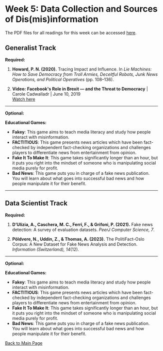 # Week 5: Data Collection and Sources of Dis(mis)information

The PDF files for all readings for this week can be accessed [here](https://canvas.stanford.edu/courses/198736/files/folder/Week%205).


## Generalist Track

**Required:**

1. **Howard, P. N. (2020).** Tracing Impact and Influence. In *Lie Machines: How to Save Democracy from Troll Armies, Deceitful Robots, Junk News Operations, and Political Operatives* (pp. 108–136).

2. **Video:**
**Facebook's Role in Brexit — and the Threat to Democracy** | Carole Cadwalladr | June 10, 2019  
  [Watch here](https://www.youtube.com/watch?v=OQSMr-3GGvQ&t=57s)

---

**Optional:**

**Educational Games:**
- **Fakey**: This game aims to teach media literacy and study how people interact with misinformation.
- **FACTITIOUS**: This game presents news articles which have been fact-checked by independent fact-checking organizations and challenges players to differentiate news from entertainment from opinion.
- **Fake It To Make It**: This game takes significantly longer than an hour, but it puts you right into the mindset of someone who is manipulating social media purely for profit.
- **Bad News**: This game puts you in charge of a fake news publication. You will learn about what goes into successful bad news and how people manipulate it for their benefit.

---

## Data Scientist Track

**Required:**

1. **D’Ulizia, A., Caschera, M. C., Ferri, F., & Grifoni, P. (2021).** Fake news detection: A survey of evaluation datasets. *PeerJ Computer Science, 7*.

2. **Põldvere, N., Uddin, Z., & Thomas, A. (2023).** The PolitiFact-Oslo Corpus: A New Dataset for Fake News Analysis and Detection. *Information (Switzerland), 14*(12).

---

**Optional:**

**Educational Games:**
- **Fakey**: This game aims to teach media literacy and study how people interact with misinformation.
- **FACTITIOUS**: This game presents news articles which have been fact-checked by independent fact-checking organizations and challenges players to differentiate news from entertainment from opinion.
- **Fake It To Make It**: This game takes significantly longer than an hour, but it puts you right into the mindset of someone who is manipulating social media purely for profit.
- **Bad News**: This game puts you in charge of a fake news publication. You will learn about what goes into successful bad news and how people manipulate it for their benefit.

[Back to Main Page](README.md)



